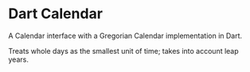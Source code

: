 # Dart Calendar

A Calendar interface with a Gregorian Calendar implementation in Dart.

Treats whole days as the smallest unit of time; takes into account leap years.